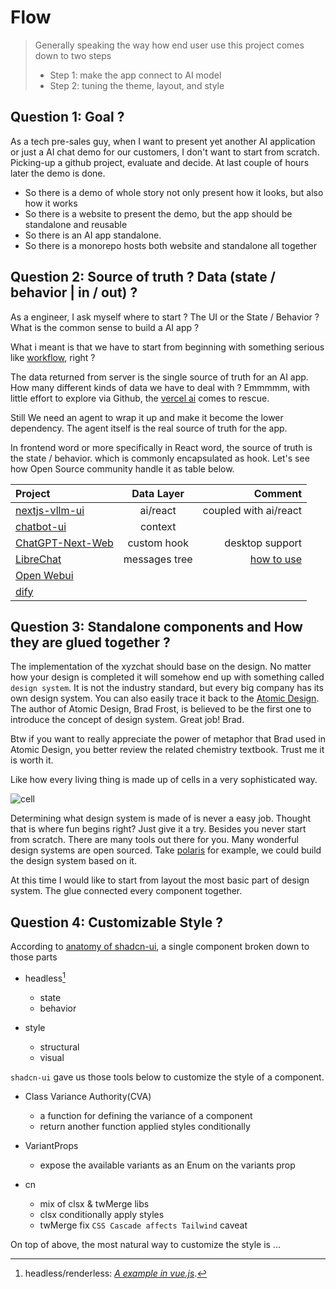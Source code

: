 # Flow

> Generally speaking the way how end user use this project comes down to two steps
>
> - Step 1: make the app connect to AI model
> - Step 2: tuning the theme, layout, and style

## Question 1: Goal ?

As a tech pre-sales guy, when I want to present yet another AI application or just a AI chat demo for our customers, I don't want to start from scratch. Picking-up a github project, evaluate and decide. At last couple of hours later the demo is done.

- So there is a demo of whole story not only present how it looks, but also how it works
- So there is a website to present the demo, but the app should be standalone and reusable
- So there is an AI app standalone.
- So there is a monorepo hosts both website and standalone all together

## Question 2: Source of truth ? Data (state / behavior | in / out) ?

As a engineer, I ask myself where to start ? The UI or the State / Behavior ? What is the common sense to build a AI app ?

What i meant is that we have to start from beginning with something serious like [workflow](https://github.com/open-webui/open-webui/blob/main/docs/README.md), right ?

The data returned from server is the single source of truth for an AI app. How many different kinds of data we have to deal with ? Emmmmm, with little effort to explore via Github, the [vercel ai](https://sdk.vercel.ai/docs/introduction) comes to rescue.

Still We need an agent to wrap it up and make it become the lower dependency. The agent itself is the real source of truth for the app.

In frontend word or more specifically in React word, the source of truth is the state / behavior. which is commonly encapsulated as hook. Let's see how Open Source community handle it as table below.

| Project              | Data Layer | Comment |
| :---------------- | :------: | ----: |
| [nextjs-vllm-ui](https://github.com/yoziru/nextjs-vllm-ui)       |   ai/react   | coupled with ai/react |
| [chatbot-ui](https://github.com/mckaywrigley/chatbot-ui)       |   context   |  |
| [ChatGPT-Next-Web](https://github.com/ChatGPTNextWeb/ChatGPT-Next-Web)       |  custom hook    | desktop support |
| [LibreChat](https://github.com/danny-avila/LibreChat)       |    messages tree  | [how to use](https://www.librechat.ai/docs/local/npm) |
| [Open Webui]()       |     |  |
| [dify]()       |     |  |

## Question 3: Standalone components and How they are glued together ?

The implementation of the xyzchat should base on the design.  No matter how your design is completed it will somehow end up with something called `design system`. It is not the industry standard, but every big company has its own design system. You can also easily trace it back to the [Atomic Design](https://atomicdesign.bradfrost.com/table-of-contents/). The author of Atomic Design, Brad Frost, is believed to be the first one to introduce the concept of design system. Great job! Brad.

Btw if you want to really appreciate the power of metaphor that Brad used in Atomic Design, you better review the related chemistry textbook. Trust me it is worth it.

Like how every living thing is made up of cells in a very sophisticated way.

![cell](https://cdn.britannica.com/03/114903-050-502CFE8D/Cutaway-drawing-cell.jpg)

Determining what design system is made of is never a easy job. Thought that is where fun begins right?  Just give it a try. Besides you never start from scratch. There are many tools out there for you. Many wonderful design systems are open sourced. Take [polaris](https://polaris.shopify.com/getting-started) for example, we could build the design system based on it.

At this time I would like to start from layout the most basic part of design system. The glue connected every component together.

## Question 4: Customizable Style ?

According to [anatomy of shadcn-ui](https://manupa.dev/blog/anatomy-of-shadcn-ui), a single component broken down to those parts

- headless[^headless/renderless]
  - state
  - behavior

- style
  - structural
  - visual

`shadcn-ui` gave us those tools below to customize the style of a component.

- Class Variance Authority(CVA)
  - a function for defining the variance of a component
  - return another function applied styles conditionally

- VariantProps
  - expose the available variants as an Enum on the variants prop

- cn
  - mix of clsx & twMerge libs
  - clsx
    conditionally apply styles
  - twMerge
    fix `CSS Cascade affects Tailwind` caveat

On top of above, the most natural way to customize the style is ...

[^headless/renderless]: headless/renderless:
    [*A example in vue.js*](https://codesandbox.io/p/sandbox/renderless-02-component-different-layout-8o2n2?file=%2Fsrc%2FApp.vue).
